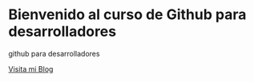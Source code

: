 # Bienvenido al curso de Github para desarrolladores

github para desarrolladores

[Visita mi Blog]()
